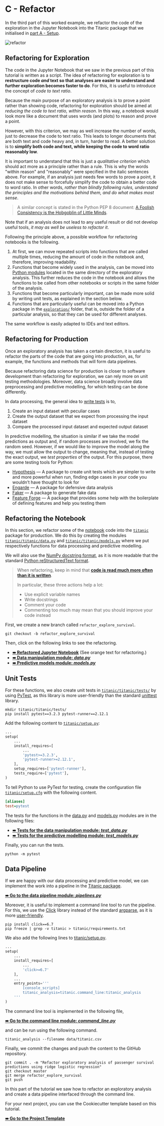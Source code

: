 # C - Refactor

In the third part of this worked example, we refactor the code of the exploration in the Jupyter Notebook into the Titanic package that we initialised in [part A - Setup](../a-setup).

![refactor](../../resources/refactor.png)

## Refactoring for Exploration

The code in the Jupyter Notebook that we saw in the previous part of this tutorial is written as a script. The idea of refactoring for exploration is to **restructure code _and_ text so that analyses are easier to understand and further exploration becomes faster to do**. For this, it is useful to introduce the concept of _code to text ratio_.

Because the main purpose of an exploratory analysis is to prove a point rather than showing code, refactoring for exploration should be aimed at _reducing the code to text ratio, within reason_. In this way, a notebook would look more like a document that uses words (and plots) to reason and prove a point.

However, with this criterion, we may as well increase the number of words, just to decrease the code to text ratio. This leads to longer documents that are both text and code heavy and, in turn, harder to read. A better solution is to **simplify both code and text, while keeping the code to word ratio reasonably low**.

It is important to understand that this is just a _qualitative criterion_ which should act more as a principle rather than a rule. This is why the words "within reason" and "reasonably" were specified in the italic sentences above. For example, if an analysis just needs few words to prove a point, it does not make sense to forcefully simplify the code to obtain a better code to word ratio. In other words, _rather than blindly following rules, understand the principles and the motivations behind them, and do what makes most sense_.

> A similar concept is stated in the Python PEP 8 document: [A Foolish Consistency is the Hobgoblin of Little Minds](https://www.python.org/dev/peps/pep-0008/#id15).

Note that if an analysis does not lead to any useful result or did not develop useful tools, _it may as well be useless to refactor it_.

Following the principle above, a possible workflow for refactoring notebooks is the following.

1. At first, we can move repeated scripts into functions that are called multiple times, reducing the amount of code in the notebook and, therefore, improving readability.
2. Functions that become widely used in the analysis, can be moved into [Python modules](https://docs.python.org/3/tutorial/modules.html) located in the same directory of the exploratory analysis. This further reduces the code in the notebook and allows the functions to be called from other notebooks or scripts in the same folder of the analysis.
3. Functions that become particularly important, can be made more solid by writing unit tests, as explained in the section below.
4. Functions that are particularly useful can be moved into a Python package in the [`exploration/`](exploration) folder, that is, outside the folder of a particular analysis, so that they can be used for different analyses.

The same workflow is easily adapted to IDEs and text editors.

## Refactoring for Production

Once an exploratory analysis has taken a certain direction, it is useful to refactor the parts of the code that are going into production, as, for example, the functions and methods that will form data pipelines.

Because refactoring data science for production is closer to software development than refactoring for exploration, we can rely more on unit testing methodologies. Moreover, data science broadly involve data preprocessing and predictive modelling, for which testing can be done differently.

In data processing, the general idea to [write tests](https://pandas.pydata.org/pandas-docs/stable/contributing.html#test-driven-development-code-writing) is to,

1. Create an input dataset with peculiar cases
2. Create the output dataset that we expect from processing the input dataset
3. Compare the processed input dataset and expected output dataset


In predictive modelling, the situation is similar if we take the model predictions as output and, if random processes are involved, we fix the random seed. However, if we would like to improve the model along the way, we must allow the output to change, meaning that, instead of testing the exact output, we *test properties* of the output. For this purpose, there are some testing tools for Python:

- [Hypothesis](https://hypothesis.readthedocs.io) — A package to create unit tests which are simpler to write and more powerful when run, finding edge cases in your code you wouldn’t have thought to look for
- [Engarde](http://engarde.readthedocs.io/) — A package for defensive data analysis
- [Faker](https://faker.readthedocs.io) — A package to generate fake data
- [Feature Forge](https://feature-forge.readthedocs.io) — A package that provides some help with the boilerplate of defining features and help you testing them

## Refactoring the Notebook

In this section, we refactor some of the [notebook](exploration/cleaning_engineering_logistic_regression.ipynb) code into the [`titanic`](titanic) package for production. We do this by creating the modules [`titanic/titanic/data.py`](titanic/titanic/data.py) and [`titanic/titanic/models.py`](titanic/titanic/models.py) where we put respectively functions for data processing and predictive modelling.

We will also use the [NumPy docstring format](https://github.com/numpy/numpy/blob/master/doc/HOWTO_DOCUMENT.rst.txt), as it is more readable that the standard [Python reStructuredText format](https://www.python.org/dev/peps/pep-0287/).

> When refactoring, keep in mind that [**code is read much more often than it is written**](https://www.python.org/dev/peps/pep-0008/#a-foolish-consistency-is-the-hobgoblin-of-little-minds).
>
> In particular, these three actions help a lot:
>
> - Use explicit variable names
> - Write docstrings
> - Comment your code
> - Commenting too much may mean that you should improve your code instead

First, we create a new branch called `refactor_explore_survival`.

```shell
git checkout -b refactor_explore_survival
```

Then, click on the following links to see the refactoring.

- [**➠   Refactored Jupyter Notebook**](exploration/cleaning_engineering_logistic_regression.ipynb) (See orange text for refactoring.)
- [**➠   Data manipulation module: *data.py***](titanic/titanic/data.py)
- [**➠   Predictive models module: *models.py***](titanic/titanic/models.py)

## Unit Tests

For these functions, we also create unit tests in [`titanic/titanic/tests/`](titanic/titanic/tests/) by using [PyTest](https://docs.pytest.org), as this library is more user-friendly than the standard [unittest](https://docs.python.org/3/library/unittest.html) library.

```shell
mkdir titanic/titanic/tests/
pip install pytest==3.2.3 pytest-runner==2.12.1
```

Add the following content to [`titanic/setup.py`](titanic/setup.py):

```python
...
setup(
	...
    install_requires=[
		...
        'pytest>=3.2.3',
        'pytest-runner>=2.12.1',
    ],
    setup_requires=['pytest-runner'],
    tests_require=['pytest'],
)
```

To tell Python to use PyTest for testing, create the configuration file [`titanic/setup.cfg`](titanic/setup.cfg) with the following content.

```ini
[aliases]
test=pytest
```

The tests for the functions in the [data.py](titanic/titanic/data.py) and [models.py](titanic/titanic/models.py) modules are in the following files:

- [**➠   Tests for the data manipulation module: *test_data.py***](titanic/titanic/tests/test_data.py)
- [**➠   Tests for the predictive modelling module: *test_models.py***](titanic/titanic/tests/test_models.py)

Finally, you can run the tests.

```shell
python -m pytest
```

## Data Pipeline

If we are happy with our data processing and predictive model, we can implement the work into a pipeline in the [Titanic package](titanic).

[**➠   Go to the data pipeline module: *pipelines.py***](titanic/titanic/pipelines.py)

Moreover, it is useful to implement a command line tool to run the pipeline. For this, we use the [Click](http://click.pocoo.org/) library instead of the standard [argparse](https://docs.python.org/3/library/argparse.html), as it is more [user-friendly](http://click.pocoo.org/5/why/).

```shell
pip install click==6.7
pip freeze | grep -v titanic > titanic/requirements.txt
```

We also add the following lines to [titanic/setup.py](titanic/setup.py).

```python
...
setup(
    ...
    install_requires=[
        ...
        'click>=6.7'
    ],
	...
    entry_points='''
        [console_scripts]
        titanic_analysis=titanic.command_line:titanic_analysis
    '''
)
```

The command line tool is implemented in the following file,

[**➠   Go to the command line module: *command_line.py***](titanic/titanic/command_line.py)

and can be run using the following command.

```shell
titanic_analysis --filename data/titanic.csv
```

Finally, we commit the changes and push the content to the GitHub repository.

```shell
git commit . -m "Refactor exploratory analysis of passenger survival predictions using ridge logistic regression"
git checkout master 
git merge refactor_explore_survival
git push
```

In this part of the tutorial we saw how to refactor an exploratory analysis and create a data pipeline interfaced through the command line.

For your next project, you can use the Cookiecutter template based on this tutorial.

[**➠   Go to the Project Template**](../../template)